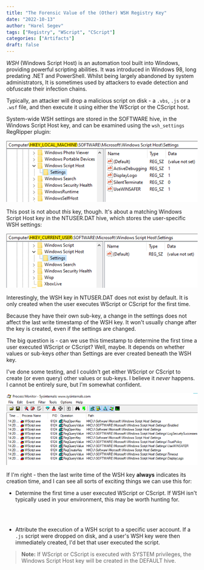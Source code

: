 ```yaml
---
title: "The Forensic Value of the (Other) WSH Registry Key"
date: "2022-10-13"
author: "Harel Segev"
tags: ["Registry", "WScript", "CScript"]
categories: ["Artifacts"]
draft: false
---
```


*WSH* (Windows Script Host) is an automation tool built into Windows, providing powerful scripting abilities. It was introduced in Windows 98, long predating .NET and PowerShell. Whilst being largely abandoned by system administrators, It is sometimes used by attackers to evade detection and obfuscate their infection chains.

Typically, an attacker will drop a malicious script on disk - a `.vbs`, `.js` or a `.wsf` file, and then execute it using either the WScript or the CScript host.

System-wide WSH settings are stored in the SOFTWARE hive, in the Windows Script Host key, and can be examined using the `wsh_settings` RegRipper plugin:

![](images/wsh_settings_hklm.png)

This post is not about *this* key, though. It's about a matching Windows Script Host key in the NTUSER.DAT hive, which stores the user-specific WSH settings:

![](images/wsh_settings_hkcu.png)

Interestingly, the WSH key in NTUSER.DAT does not exist by default. It is only created when the user executes WScript or CScript for the first time.

Because they have their own sub-key, a change in the settings does not affect the last write timestamp of the WSH key. It won't usually change after the key is created, even if the settings are changed.

The big question is - can we use this timestamp to determine the first time a user executed WScript or CScript? Well, maybe. It depends on whether values or sub-keys *other* than Settings are ever created beneath the WSH key.

I've done some testing, and I couldn't get either WScript or CScript to create (or even query) other values or sub-keys. I believe it *never* happens. I cannot be entirely sure, but I'm somewhat confident.

![](images/wscript_procmon.png)

If I'm right - then the last write time of the WSH key **always** indicates its creation time, and I can see all sorts of exciting things we can use this for:

* Determine the first time a user executed WScript or CScript. If WSH isn't typically used in your environment, this may be worth hunting for.

<br></br>

* Attribute the execution of a WSH script to a specific user account. If a `.js` script were dropped on disk, and a user's WSH key were then immediately created, I'd bet that user executed the script.

> **Note:** If WScript or CScript is executed with SYSTEM privileges, the Windows Script Host key will be created in the DEFAULT hive.
